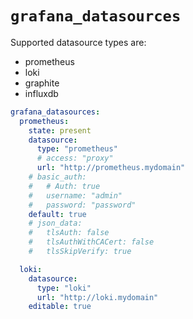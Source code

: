 # `grafana_datasources`

Supported datasource types are:

- prometheus
- loki
- graphite
- influxdb

```yaml
grafana_datasources:
  prometheus:
    state: present
    datasource:
      type: "prometheus"
      # access: "proxy"
      url: "http://prometheus.mydomain"
    # basic_auth:
    #   # Auth: true
    #   username: "admin"
    #   password: "password"
    default: true
    # json_data:
    #   tlsAuth: false
    #   tlsAuthWithCACert: false
    #   tlsSkipVerify: true

  loki:
    datasource:
      type: "loki"
      url: "http://loki.mydomain"
    editable: true
```
